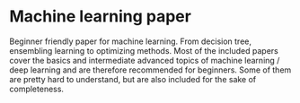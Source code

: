 # Machine learning paper

Beginner friendly paper for machine learning. From decision tree, ensembling learning to optimizing methods. 
Most of the included papers cover the basics and intermediate advanced topics of machine learning / deep learning 
and are therefore recommended for beginners. Some of them are pretty hard to understand, but are also included for the sake 
of completeness.
